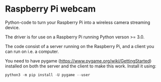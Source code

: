 # Raspberry Pi webcam

Python-code to turn your Raspberry Pi into a wireless camera streaming device.

The driver is for use on a Raspberry Pi running Python verson >= 3.0.

The code consist of a server running on the Raspberry Pi, and a client you can run on i.e. a computer.

You need to have pygame (https://www.pygame.org/wiki/GettingStarted) installed on both the server and the client to make this work.
Install it using:

```python
python3 -m pip install -U pygame --user
```